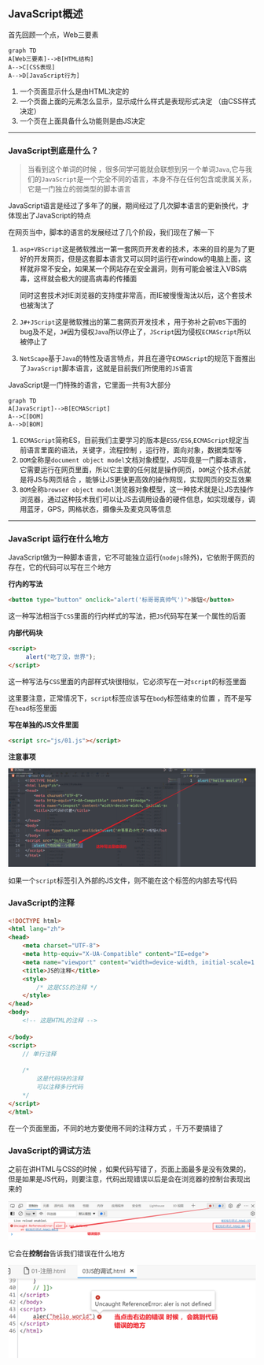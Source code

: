 ## JavaScript概述

首先回顾一个点，Web三要素

```mermaid
graph TD
A[Web三要素]-->B[HTML结构]
A-->C[CSS表现]
A-->D[JavaScript行为]
```

1. 一个页面显示什么是由HTML决定的
2. 一个页面上面的元素怎么显示，显示成什么样式是表现形式决定 （由CSS样式决定）
3. 一个页在上面具备什么功能则是由JS决定

-------

### JavaScript到底是什么？

> 当看到这个单词的时候 ，很多同学可能就会联想到另一个单词`Java`,它与我们的`JavaScript`是一个完全不同的语言，本身不存在任何包含或隶属关系，它是一门独立的弱类型的脚本语言

JavaScript语言是经过了多年了的展，期间经过了几次脚本语言的更新换代，才体现出了JavaScript的特点

在网页当中，脚本的语言的发展经过了几个阶段，我们现在了解一下

1. `asp+VBScript`这是微软推出一第一套网页开发者的技术，本来的目的是为了更好的开发网页，但是这套脚本语言又可以同时运行在window的电脑上面，这样就非常不安全，如果某一个网站存在安全漏洞，则有可能会被注入VBS病毒，这样就会极大的提高病毒的传播面

   同时这套技术对IE浏览器的支持度非常高，而IE被慢慢淘汰以后，这个套技术也被淘汰了

2. `J#+JScript`这是微软推出的第二套网页开发技术 ，用于弥补之前`VBS`下面的bug及不足，`J#`因为侵权`Java`所以停止了，`JScript`因为侵权`ECMAScript`所以被停止了

3. `NetScape`基于`Java`的特性及语言特点，并且在遵守`ECMAScript`的规范下面推出了`JavaScript`脚本语言，这就是目前我们所使用的`JS`语言

JavaScript是一门特殊的语言，它里面一共有3大部分

```mermaid
graph TD
A[JavaScript]-->B[ECMAScript]
A-->C[DOM]
A-->D[BOM]
```

1. `ECMAScript`简称ES，目前我们主要学习的版本是`ES5/ES6`,`ECMAScript`规定当前语言里面的语法，关键字，流程控制 ，运行符，面向对象，数据类型等
2. `DOM`全称是`document object model`文档对象模型，JS毕竟是一门脚本语言，它需要运行在网页里面，所以它主要的任何就是操作网页，`DOM`这个技术点就是将JS与网页结合 ，能够让JS更快更高效的操作网现，实现网页的交互效果
3. `BOM`全称`browser object model`浏览器对象模型，这一种技术就是让JS去操作浏览器，通过这种技术我们可以让JS去调用设备的硬件信息，如实现缓存，调用蓝牙，GPS，网格状态，摄像头及麦克风等信息

------

### JavaScript 运行在什么地方

JavaScript做为一种脚本语言，它不可能独立运行(`nodejs`除外)，它依附于网页的存在，它的代码可以写在三个地方

**行内的写法**

```html
<button type="button" onclick="alert('标哥哥真帅气')">按钮</button>
```

这一种写法相当于`CSS`里面的行内样式的写法，把`JS`代码写在某一个属性的后面

**内部代码块**

```html
<script>
     alert("吃了没，世界");
</script>
```

这一种写法与`CSS`里面的内部样式块很相似，它必须写在一对`script`的标签里面

这里要注意，正常情况下，`script`标签应该写在`body`标签结束的位置 ，而不是写在`head`标签里面

**写在单独的JS文件里面**

```html
<script src="js/01.js"></script>
```

**注意事项**

![image-20220729100358833](assets/JavaScript概述/image-20220729100358833.png)

如果一个`script`标签引入外部的JS文件，则不能在这个标签的内部去写代码

### JavaScript的注释

```html
<!DOCTYPE html>
<html lang="zh">
<head>
    <meta charset="UTF-8">
    <meta http-equiv="X-UA-Compatible" content="IE=edge">
    <meta name="viewport" content="width=device-width, initial-scale=1.0">
    <title>JS的注释</title>
    <style>
        /* 这是CSS的注释 */
    </style>
</head>
<body>
    <!-- 这是HTML的注释 -->
    
</body>
<script>
    // 单行注释

    /*
        这是代码块的注释
        可以注释多行代码
    */
</script>
</html>
```

在一个页面里面，不同的地方要使用不同的注释方式 ，千万不要搞错了

### JavaScript的调试方法

之前在讲HTML与CSS的时候 ，如果代码写错了，页面上面最多是没有效果的，但是如果是JS代码，则要注意，代码出现错误以后是会在浏览器的控制台表现出来的

![image-20220729104727536](assets/JavaScript概述/image-20220729104727536.png)

它会在**控制台**告诉我们错误在什么地方

![image-20220729104831237](assets/JavaScript概述/image-20220729104831237.png)

